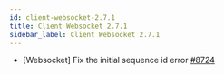 ```yaml
---
id: client-websocket-2.7.1
title: Client Websocket 2.7.1 
sidebar_label: Client Websocket 2.7.1 
---
```


- [Websocket] Fix the initial sequence id error [#8724](https://github.com/apache/pulsar/pull/8724)
